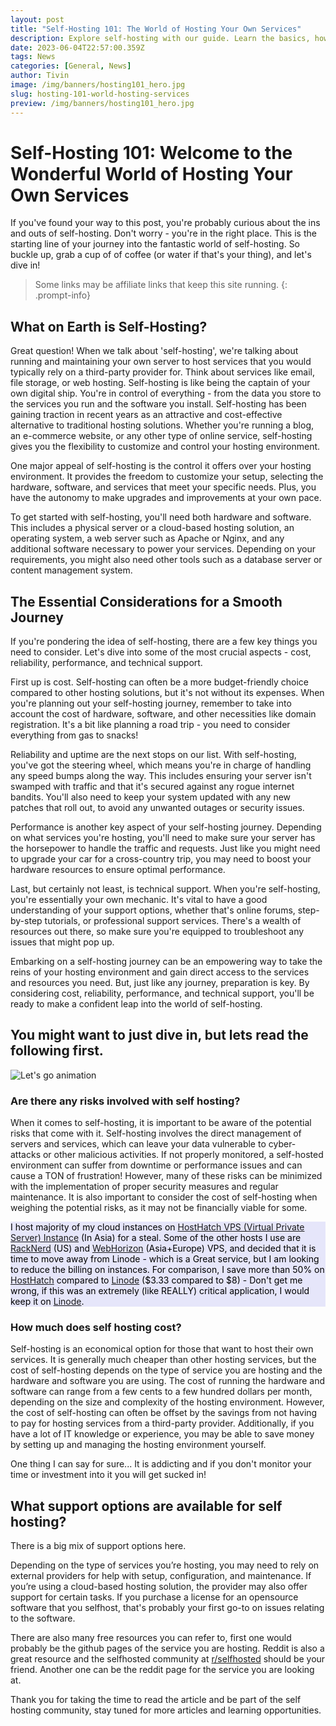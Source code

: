 ```yaml
---
layout: post
title: "Self-Hosting 101: The World of Hosting Your Own Services"
description: Explore self-hosting with our guide. Learn the basics, how to start, key considerations, costs, risks, and available support options.
date: 2023-06-04T22:57:00.359Z
tags: News
categories: [General, News]
author: Tivin
image: /img/banners/hosting101_hero.jpg
slug: hosting-101-world-hosting-services
preview: /img/banners/hosting101_hero.jpg
---
```


# Self-Hosting 101: Welcome to the Wonderful World of Hosting Your Own Services



If you've found your way to this post, you're probably curious about the ins and outs of self-hosting. Don't worry - you're in the right place. This is the starting line of your journey into the fantastic world of self-hosting. So buckle up, grab a cup of of coffee (or water if that's your thing), and let's dive in!

<!-- FM:Snippet:Start data:{"id":"Affiliate warning","fields":[]} -->
> Some links may be affiliate links that keep this site running.
{: .prompt-info}
<!-- FM:Snippet:End -->

## What on Earth is Self-Hosting?

Great question! When we talk about 'self-hosting', we're talking about running and maintaining your own server to host services that you would typically rely on a third-party provider for. Think about services like email, file storage, or web hosting. Self-hosting is like being the captain of your own digital ship. You're in control of everything - from the data you store to the services you run and the software you install.
Self-hosting has been gaining traction in recent years as an attractive and cost-effective alternative to traditional hosting solutions. Whether you're running a blog, an e-commerce website, or any other type of online service, self-hosting gives you the flexibility to customize and control your hosting environment. 

One major appeal of self-hosting is the control it offers over your hosting environment. It provides the freedom to customize your setup, selecting the hardware, software, and services that meet your specific needs. Plus, you have the autonomy to make upgrades and improvements at your own pace.

To get started with self-hosting, you'll need both hardware and software. This includes a physical server or a cloud-based hosting solution, an operating system, a web server such as Apache or Nginx, and any additional software necessary to power your services. Depending on your requirements, you might also need other tools such as a database server or content management system.



## The Essential Considerations for a Smooth Journey

If you're pondering the idea of self-hosting, there are a few key things you need to consider. Let's dive into some of the most crucial aspects - cost, reliability, performance, and technical support.

First up is cost. Self-hosting can often be a more budget-friendly choice compared to other hosting solutions, but it's not without its expenses. When you're planning out your self-hosting journey, remember to take into account the cost of hardware, software, and other necessities like domain registration. It's a bit like planning a road trip - you need to consider everything from gas to snacks!

Reliability and uptime are the next stops on our list. With self-hosting, you've got the steering wheel, which means you're in charge of handling any speed bumps along the way. This includes ensuring your server isn't swamped with traffic and that it's secured against any rogue internet bandits. You'll also need to keep your system updated with any new patches that roll out, to avoid any unwanted outages or security issues.

Performance is another key aspect of your self-hosting journey. Depending on what services you're hosting, you'll need to make sure your server has the horsepower to handle the traffic and requests. Just like you might need to upgrade your car for a cross-country trip, you may need to boost your hardware resources to ensure optimal performance.

Last, but certainly not least, is technical support. When you're self-hosting, you're essentially your own mechanic. It's vital to have a good understanding of your support options, whether that's online forums, step-by-step tutorials, or professional support services. There's a wealth of resources out there, so make sure you're equipped to troubleshoot any issues that might pop up.

Embarking on a self-hosting journey can be an empowering way to take the reins of your hosting environment and gain direct access to the services and resources you need. But, just like any journey, preparation is key. By considering cost, reliability, performance, and technical support, you'll be ready to make a confident leap into the world of self-hosting.

## You might want to just dive in, but lets read the following first.
![Let's go animation][Let's Go]

### Are there any risks involved with self hosting?

When it comes to self-hosting, it is important to be aware of the potential risks that come with it. Self-hosting involves the direct management of servers and services, which can leave your data vulnerable to cyber-attacks or other malicious activities. If not properly monitored, a self-hosted environment can suffer from downtime or performance issues and can cause a TON of frustration! However, many of these risks can be minimized with the implementation of proper security measures and regular maintenance. It is also important to consider the cost of self-hosting when weighing the potential risks, as it may not be financially viable for some. 

<!-- FM:Snippet:Start data:{"id":"VPS Links","fields":[]} -->
<div class="alert alert-info" style="background-color: lavender; border: none; color: black;">
  <!--<i class="fas fa-info-circle"></i><br>--> I host majority of my cloud instances on <a href="https://cloud.hosthatch.com/a/3785" target=_blank>HostHatch VPS (Virtual Private Server) Instance</a> (In Asia) for a steal. Some of the other hosts I use are <a href="https://my.racknerd.com/aff.php?aff=9825" target=_blank>RackNerd</a> (US) and <a href="https://clients.webhorizon.net/?affid=27" target=_blank>WebHorizon</a> (Asia+Europe) VPS, and decided that it is time to move away from Linode - which is a Great service, but I am looking to reduce the billing on instances. For comparison, I save more than 50% on <a href="https://cloud.hosthatch.com/a/3785" target=_blank>HostHatch</a> compared to <a href="https://www.linode.com/lp/refer/?r=1ba3d23e62b7803c1d317de14a21a9f96a9a1b97" target=_blank>Linode</a> ($3.33 compared to $8) - Don't get me wrong, if this was an extremely (like REALLY) critical application, I would keep it on <a href="https://www.linode.com/lp/refer/?r=1ba3d23e62b7803c1d317de14a21a9f96a9a1b97" target=_blank>Linode</a>.
</div>
<!-- FM:Snippet:End -->

### How much does self hosting cost?

Self-hosting is an economical option for those that want to host their own services. It is generally much cheaper than other hosting services, but the cost of self-hosting depends on the type of service you are hosting and the hardware and software you are using. The cost of running the hardware and software can range from a few cents to a few hundred dollars per month, depending on the size and complexity of the hosting environment. However, the cost of self-hosting can often be offset by the savings from not having to pay for hosting services from a third-party provider. Additionally, if you have a lot of IT knowledge or experience, you may be able to save money by setting up and managing the hosting environment yourself.

One thing I can say for sure... It is addicting and if you don't monitor your time or investment into it you will get sucked in!

## What support options are available for self hosting?
There is a big mix of support options here.

Depending on the type of services you’re hosting, you may need to rely on external providers for help with setup, configuration, and maintenance. If you’re using a cloud-based hosting solution, the provider may also offer support for certain tasks. If you purchase a license for an opensource software that you selfhost, that's probably your first go-to on issues relating to the software.

There are also many free resources you can refer to, first one would probably be the github pages of the service you are hosting. Reddit is also a great resource and the selfhosted community at [r/selfhosted] should be your friend. Another one can be the reddit page for the service you are looking at.

Thank you for taking the time to read the article and be part of the self hosting community, stay tuned for more articles and learning opportunities.



[HostHatch]: https://cloud.hosthatch.com/a/3785?ref=selfhosted.club
[RackNerd]: https://cloud.hosthatch.com/a/3785?ref=selfhosted.club
[WebHorizon]: https://clients.webhorizon.net/?affid=27&ref=selfhosted.club
[Linode]: https://www.linode.com/lp/refer/?r=1ba3d23e62b7803c1d317de14a21a9f96a9a1b97&ref=selfhosted.club
[Let's Go]: https://media1.tenor.com/m/68l8oNneHuUAAAAC/wheelie-rollin.gif
[r/selfhosted]: https://www.reddit.com/r/selfhosted/
